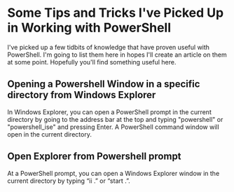 # Some Tips and Tricks I've Picked Up in Working with PowerShell

I've picked up a few tidbits of knowledge that have proven useful with PowerShell. I'm going to list them here in hopes I'll create an article on them at some point. Hopefully you'll find something useful here.

## Opening a Powershell Window in a specific directory from Windows Explorer
In Windows Explorer, you can open a PowerShell prompt in the current directory by going to the address bar at the top and typing "powershell" or "powershell_ise" and pressing Enter. A PowerShell command window will open in the current directory.

## Open Explorer from Powershell prompt
At a PowerShell prompt, you can open a Windows Explorer window in the current directory by typing “ii .” or “start .”.
